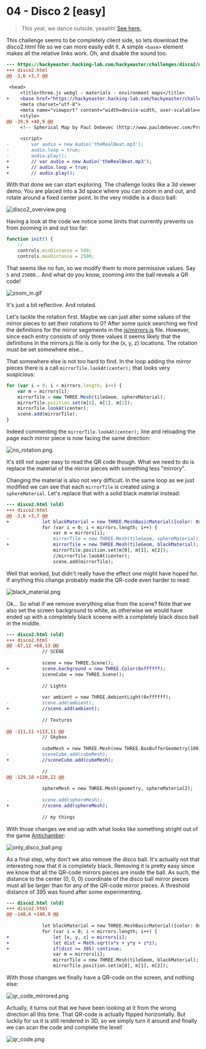 # 04 - Disco 2 [easy]

> This year, we dance outside, yeaahh! [See here.](disco2.html)

This challenge seems to be completely client side, so lets download
the disco2.html file so we can more easily edit it. A simple `<base>`
element makes all the relative links work. Oh, and disable the sound
too.

```diff
--- https://hackyeaster.hacking-lab.com/hackyeaster/challenges/disco2/disco2.html
+++ disco2.html
@@ -3,6 +3,7 @@
 
 <head>
     <title>three.js webgl - materials - environment maps</title>
+    <base href="https://hackyeaster.hacking-lab.com/hackyeaster/challenges/disco2/">
     <meta charset="utf-8">
     <meta name="viewport" content="width=device-width, user-scalable=no, minimum-scale=1.0, maximum-scale=1.0">
     <style>
@@ -39,9 +40,9 @@
     <!-- Spherical Map by Paul Debevec (http://www.pauldebevec.com/Probes/)  -->
 
     <script>
-        var audio = new Audio('theRealBeat.mp3');
-        audio.loop = true;
-        audio.play();
+        // var audio = new Audio('theRealBeat.mp3');
+        // audio.loop = true;
+        // audio.play();
```

With that done we can start exploring. The challenge looks like a 3d viewer
demo. You are placed into a 3d space where you can zoom in and out, and rotate
around a fixed center point. In the very middle is a disco ball:

![disco2_overview.png](disco2_overview.png)

Having a look at the code we notice some limits that currently
prevents us from zooming in and out too far:

```js
function init() {
    // ...
    controls.minDistance = 500;
    controls.maxDistance = 2500;
```

That seems like no fun, so we modify them to more permissive
values. Say `5` and `25000`... And what do you know, zooming 
*into* the ball reveals a QR code!

![zoom_in.gif](zoom_in.gif)

It's just a bit reflective. And rotated.

Let's tackle the rotation first. Maybe we can just alter some values of the
mirror pieces to set their rotations to 0? After some quick searching we find
the definitions for the mirror segements in the [js/mirrors.js](https://hackyeaster.hacking-lab.com/hackyeaster/challenges/disco2/js/mirrors.js)
file. However, since each entry consists of only three values it seems likely
that the definitions in the mirrors.js file is only for the (x, y, z)
locations. The rotation must be set somewhere else...

That somewhere else is not too hard to find. In the loop adding the mirror
pieces there is a call `mirrorTile.lookAt(center);` that looks very
suspicious:

```js
for (var i = 0; i < mirrors.length; i++) {
    var m = mirrors[i];
    mirrorTile = new THREE.Mesh(tileGeom, sphereMaterial);
    mirrorTile.position.set(m[0], m[1], m[2]);
    mirrorTile.lookAt(center);
    scene.add(mirrorTile);
}
```

Indeed commenting the `mirrorTile.lookAt(center);` line and
reloading the page each mirror piece is now facing the same
direction:

![no_rotation.png](no_rotation.png)

It's still not super easy to read the QR code though. What
we need to do is replace the material of the mirror pieces
with something less "mirrory".

Changing the material is also not very difficult. In the same
loop as we just modified we can see that each `mirrorTile` is
created using a `sphereMaterial`. Let's replace that with a
solid black material instead:

```diff
--- disco2.html (old)
+++ disco2.html
@@ -3,6 +3,7 @@
+            let blackMaterial = new THREE.MeshBasicMaterial({color: 0x000000});
             for (var i = 0; i < mirrors.length; i++) {
                 var m = mirrors[i];
-                mirrorTile = new THREE.Mesh(tileGeom, sphereMaterial);
+                mirrorTile = new THREE.Mesh(tileGeom, blackMaterial);
                 mirrorTile.position.set(m[0], m[1], m[2]);
                 //mirrorTile.lookAt(center);
                 scene.add(mirrorTile);

```

Well that worked, but didn't really have the effect one might have
hoped for. If anything this change probably made the QR-code even
harder to read:

![black_material.png](black_material.png)

Ok... So what if we remove everything else from the scene? Note that
we also set the screen background to white, as otherwise we would have
ended up with a completely black sceene with a completely black disco
ball in the middle.

```diff
--- disco2.html (old)
+++ disco2.html
@@ -67,12 +68,13 @@
             // SCENE
 
             scene = new THREE.Scene();
+            scene.background = new THREE.Color(0xffffff);
             sceneCube = new THREE.Scene();
 
             // Lights
 
             var ambient = new THREE.AmbientLight(0xffffff);
-            scene.add(ambient);
+            //scene.add(ambient);
 
             // Textures
 
@@ -111,11 +113,11 @@
             // Skybox
 
             cubeMesh = new THREE.Mesh(new THREE.BoxBufferGeometry(100, 100, 100), cubeMaterial);
-            sceneCube.add(cubeMesh);
+            //sceneCube.add(cubeMesh);
 
             //
@@ -129,18 +130,22 @@
 
             sphereMesh = new THREE.Mesh(geometry, sphereMaterial2);
 
-            scene.add(sphereMesh);
+            //scene.add(sphereMesh);
 
             // my things
```

With those changes we end up with what looks like something stright out of the game
[Antichamber](http://www.antichamber-game.com/):

![only_disco_ball.png](only_disco_ball.png)

As a final step, why don't we also remove the disco ball. It's actually not that
interesting now that it is completely black. Removing it is pretty easy since we
know that all the QR-code mirrors pieces are inside the ball. As such, the distance
to the center (0, 0, 0) coordinate of the disco ball mirror pieces must all be
larger than for any of the QR-code mirror pieces. A threshold distance of 395
was found after some experimenting.

```diff
--- disco2.html (old)
+++ disco2.html
@@ -140,6 +140,9 @@
                 
             let blackMaterial = new THREE.MeshBasicMaterial({color: 0x000000});
             for (var i = 0; i < mirrors.length; i++) {
+                let [x, y, z] = mirrors[i];
+                let dist = Math.sqrt(x*x + y*y + z*z);
+                if(dist >= 395) continue;
                 var m = mirrors[i];
                 mirrorTile = new THREE.Mesh(tileGeom, blackMaterial);
                 mirrorTile.position.set(m[0], m[1], m[2]);

```

With those changes we finally have a QR-code on the screen, and nothing else:

![qr_code_mirrored.png](qr_code_mirrored.png)

Actually, it turns out that we have been looking at it from the wrong direction
all this time. That QR-code is actually flipped horizontally. But luckily for us
it is still rendered in 3D, so we simply turn it around and finally we can scan
the code and complete the level!

![qr_code.png](qr_code.png)
